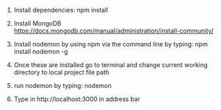 1) Install dependencies: npm install 

2) Install MongoDB https://docs.mongodb.com/manual/administration/install-community/

3) Install nodemon by using npm via the command line by typing: npm install nodemon -g

4) Once these are installed go to terminal and change current working directory to local project file path

5) run nodemon by typing: nodemon

6) Type in http://localhost:3000 in address bar
